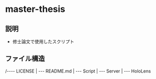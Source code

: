 # master-thesis


## 説明
* 修士論文で使用したスクリプト

## ファイル構造
/---- LICENSE
  |
  --- README.md
  |
  --- Script
         |
         --- Server
         |
         --- HoloLens
